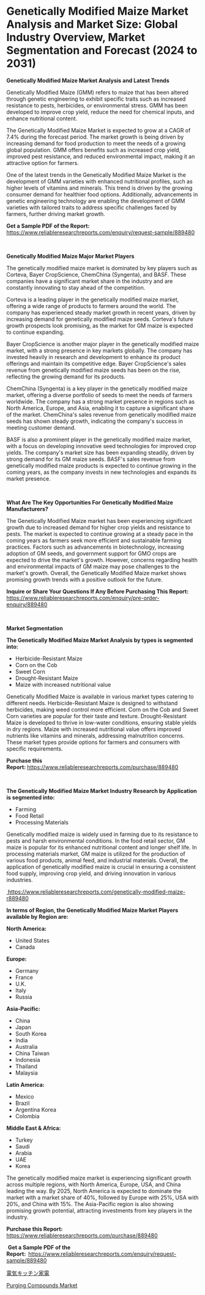 <p><h1>Genetically Modified Maize Market Analysis and Market Size: Global Industry Overview, Market Segmentation and Forecast (2024 to 2031)</h1></p><p><strong>Genetically Modified Maize Market Analysis and Latest Trends</strong></p>
<p><p>Genetically Modified Maize (GMM) refers to maize that has been altered through genetic engineering to exhibit specific traits such as increased resistance to pests, herbicides, or environmental stress. GMM has been developed to improve crop yield, reduce the need for chemical inputs, and enhance nutritional content.</p><p>The Genetically Modified Maize Market is expected to grow at a CAGR of 7.4% during the forecast period. The market growth is being driven by increasing demand for food production to meet the needs of a growing global population. GMM offers benefits such as increased crop yield, improved pest resistance, and reduced environmental impact, making it an attractive option for farmers.</p><p>One of the latest trends in the Genetically Modified Maize Market is the development of GMM varieties with enhanced nutritional profiles, such as higher levels of vitamins and minerals. This trend is driven by the growing consumer demand for healthier food options. Additionally, advancements in genetic engineering technology are enabling the development of GMM varieties with tailored traits to address specific challenges faced by farmers, further driving market growth.</p></p>
<p><strong>Get a Sample PDF of the Report:&nbsp;</strong> <a href="https://www.reliableresearchreports.com/enquiry/request-sample/889480">https://www.reliableresearchreports.com/enquiry/request-sample/889480</a></p>
<p>&nbsp;</p>
<p><strong>Genetically Modified Maize Major Market Players</strong></p>
<p><p>The genetically modified maize market is dominated by key players such as Corteva, Bayer CropScience, ChemChina (Syngenta), and BASF. These companies have a significant market share in the industry and are constantly innovating to stay ahead of the competition.</p><p>Corteva is a leading player in the genetically modified maize market, offering a wide range of products to farmers around the world. The company has experienced steady market growth in recent years, driven by increasing demand for genetically modified maize seeds. Corteva's future growth prospects look promising, as the market for GM maize is expected to continue expanding.</p><p>Bayer CropScience is another major player in the genetically modified maize market, with a strong presence in key markets globally. The company has invested heavily in research and development to enhance its product offerings and maintain its competitive edge. Bayer CropScience's sales revenue from genetically modified maize seeds has been on the rise, reflecting the growing demand for its products.</p><p>ChemChina (Syngenta) is a key player in the genetically modified maize market, offering a diverse portfolio of seeds to meet the needs of farmers worldwide. The company has a strong market presence in regions such as North America, Europe, and Asia, enabling it to capture a significant share of the market. ChemChina's sales revenue from genetically modified maize seeds has shown steady growth, indicating the company's success in meeting customer demand.</p><p>BASF is also a prominent player in the genetically modified maize market, with a focus on developing innovative seed technologies for improved crop yields. The company's market size has been expanding steadily, driven by strong demand for its GM maize seeds. BASF's sales revenue from genetically modified maize products is expected to continue growing in the coming years, as the company invests in new technologies and expands its market presence.</p></p>
<p>&nbsp;</p>
<p><strong>What Are The Key Opportunities For Genetically Modified Maize Manufacturers?</strong></p>
<p><p>The Genetically Modified Maize market has been experiencing significant growth due to increased demand for higher crop yields and resistance to pests. The market is expected to continue growing at a steady pace in the coming years as farmers seek more efficient and sustainable farming practices. Factors such as advancements in biotechnology, increasing adoption of GM seeds, and government support for GMO crops are expected to drive the market's growth. However, concerns regarding health and environmental impacts of GM maize may pose challenges to the market's growth. Overall, the Genetically Modified Maize market shows promising growth trends with a positive outlook for the future.</p></p>
<p><strong>Inquire or Share Your Questions If Any Before Purchasing This Report:</strong> <a href="https://www.reliableresearchreports.com/enquiry/pre-order-enquiry/889480">https://www.reliableresearchreports.com/enquiry/pre-order-enquiry/889480</a></p>
<p>&nbsp;</p>
<p><strong>Market Segmentation</strong></p>
<p><strong>The Genetically Modified Maize Market Analysis by types is segmented into:</strong></p>
<p><ul><li>Herbicide-Resistant Maize</li><li>Corn on the Cob</li><li>Sweet Corn</li><li>Drought-Resistant Maize</li><li>Maize with increased nutritional value</li></ul></p>
<p><p>Genetically Modified Maize is available in various market types catering to different needs. Herbicide-Resistant Maize is designed to withstand herbicides, making weed control more efficient. Corn on the Cob and Sweet Corn varieties are popular for their taste and texture. Drought-Resistant Maize is developed to thrive in low-water conditions, ensuring stable yields in dry regions. Maize with increased nutritional value offers improved nutrients like vitamins and minerals, addressing malnutrition concerns. These market types provide options for farmers and consumers with specific requirements.</p></p>
<p><strong>Purchase this Report:&nbsp;</strong><a href="https://www.reliableresearchreports.com/purchase/889480">https://www.reliableresearchreports.com/purchase/889480</a></p>
<p>&nbsp;</p>
<p><strong>The Genetically Modified Maize Market Industry Research by Application is segmented into:</strong></p>
<p><ul><li>Farming</li><li>Food Retail</li><li>Processing Materials</li></ul></p>
<p><p>Genetically modified maize is widely used in farming due to its resistance to pests and harsh environmental conditions. In the food retail sector, GM maize is popular for its enhanced nutritional content and longer shelf life. In processing materials market, GM maize is utilized for the production of various food products, animal feed, and industrial materials. Overall, the application of genetically modified maize is crucial in ensuring a consistent food supply, improving crop yield, and driving innovation in various industries.</p></p>
<p><a href="https://www.reliableresearchreports.com/genetically-modified-maize-r889480">&nbsp;https://www.reliableresearchreports.com/genetically-modified-maize-r889480</a></p>
<p><strong>In terms of Region, the Genetically Modified Maize Market Players available by Region are:</strong></p>
<p>
    <p> <strong> North America: </strong>
        <ul>
            <li>United States</li>
            <li>Canada</li>
        </ul>
        </p> 
    <p> <strong> Europe: </strong>
        <ul>
            <li>Germany</li>
            <li>France</li>
            <li>U.K.</li>
            <li>Italy</li>
            <li>Russia</li>
        </ul>
        </p> 
    <p> <strong> Asia-Pacific: </strong>
        <ul>
            <li>China</li>
            <li>Japan</li>
            <li>South Korea</li>
            <li>India</li>
            <li>Australia</li>
            <li>China Taiwan</li>
            <li>Indonesia</li>
            <li>Thailand</li>
            <li>Malaysia</li>
        </ul>
        </p> 
    <p> <strong> Latin America: </strong>
        <ul>
            <li>Mexico</li>
            <li>Brazil</li>
            <li>Argentina Korea</li>
            <li>Colombia</li>
        </ul>
        </p> 
    <p> <strong> Middle East & Africa: </strong>
        <ul>
            <li>Turkey</li>
            <li>Saudi</li>
            <li>Arabia</li>
            <li>UAE</li>
            <li>Korea</li>
        </ul>
    </p>
    </p>
<p><p>The genetically modified maize market is experiencing significant growth across multiple regions, with North America, Europe, USA, and China leading the way. By 2025, North America is expected to dominate the market with a market share of 40%, followed by Europe with 25%, USA with 20%, and China with 15%. The Asia-Pacific region is also showing promising growth potential, attracting investments from key players in the industry.</p></p>
<p><strong>Purchase this Report: </strong><a href="https://www.reliableresearchreports.com/purchase/889480">https://www.reliableresearchreports.com/purchase/889480</a></p>
<p>&nbsp;<strong>Get a Sample PDF of the Report:&nbsp;&nbsp;</strong><a href="https://www.reliableresearchreports.com/enquiry/request-sample/889480">https://www.reliableresearchreports.com/enquiry/request-sample/889480</a></p>
<p><strong></strong></p>
<p><p><a href="https://medium.com/@johneahan44556754/%E9%9B%BB%E6%B0%97%E3%82%AD%E3%83%83%E3%83%81%E3%83%B3%E5%AE%B6%E9%9B%BB%E5%B8%82%E5%A0%B4-%E7%AB%B6%E4%BA%89%E5%88%86%E6%9E%90-%E5%B8%82%E5%A0%B4%E5%8B%95%E5%90%91-2031%E5%B9%B4%E3%81%BE%E3%81%A7%E3%81%AE%E4%BA%88%E6%B8%AC-675825a1568a">電気キッチン家電</a></p><p><a href="https://military-diascia-e68.notion.site/Purging-Compounds-Market-Size-Global-Industry-Overview-Market-Segmentation-and-Forecast-2024-to-2-0f1bdba08c884e738f05d2d70c5db142">Purging Compounds Market</a></p></p>